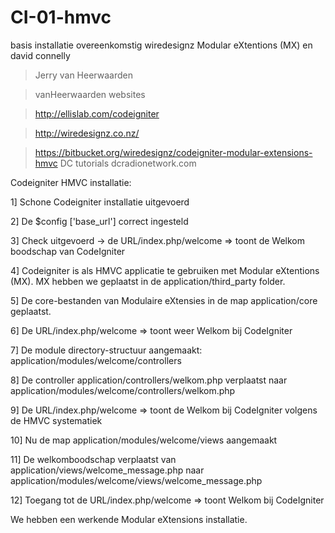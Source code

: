 CI-01-hmvc
==========
basis installatie overeenkomstig wiredesignz Modular eXtentions (MX) en david connelly 

> Jerry van Heerwaarden
 
> vanHeerwaarden websites

> http://ellislab.com/codeigniter
 
> http://wiredesignz.co.nz/
 
> https://bitbucket.org/wiredesignz/codeigniter-modular-extensions-hmvc
> DC tutorials dcradionetwork.com


Codeigniter HMVC installatie:

1] Schone Codeigniter installatie uitgevoerd

2] De $config ['base_url'] correct ingesteld

3] Check uitgevoerd -> de URL/index.php/welcome => toont de Welkom boodschap van CodeIgniter

4] Codeigniter is als HMVC applicatie te gebruiken met Modular eXtentions (MX). MX hebben we geplaatst in de application/third_party folder.

5] De core-bestanden van Modulaire eXtensies in de map application/core geplaatst.

6] De URL/index.php/welcome => toont weer Welkom bij CodeIgniter

7] De module directory-structuur aangemaakt: application/modules/welcome/controllers

8] De controller application/controllers/welkom.php verplaatst naar application/modules/welcome/controllers/welkom.php

9] De URL/index.php/welcome => toont de Welkom bij CodeIgniter volgens de HMVC systematiek

10] Nu de map application/modules/welcome/views aangemaakt

11] De welkomboodschap verplaatst van application/views/welcome_message.php naar application/modules/welcome/views/welcome_message.php

12] Toegang tot de URL/index.php/welcome => toont Welkom bij CodeIgniter

We hebben een werkende Modular eXtensions installatie.
